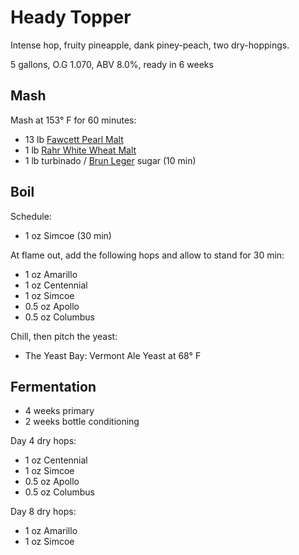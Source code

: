 # Heady Topper

Intense hop, fruity pineapple, dank piney-peach, two dry-hoppings.

5 gallons, O.G 1.070, ABV 8.0%, ready in 6 weeks

## Mash

Mash at 153° F for 60 minutes:

* 13 lb [Fawcett Pearl Malt][fawcett]
* 1 lb [Rahr White Wheat Malt][rahr]
* 1 lb turbinado / [Brun Leger][sugar] sugar (10 min)

[fawcett]: http://www.northernbrewer.com/thomas-fawcett-and-sons-pearl-malt
[rahr]: http://www.northernbrewer.com/rahr-white-wheat-malt
[sugar]: http://www.northernbrewer.com/brun-leger-soft-candi-sugar-1-lb

## Boil

Schedule:

* 1 oz Simcoe (30 min)

At flame out, add the following hops
and allow to stand for 30 min:

* 1 oz Amarillo
* 1 oz Centennial
* 1 oz Simcoe
* 0.5 oz Apollo
* 0.5 oz Columbus

Chill, then pitch the yeast:

* The Yeast Bay: Vermont Ale Yeast at 68° F

## Fermentation

* 4 weeks primary
* 2 weeks bottle conditioning

Day 4 dry hops:

* 1 oz Centennial
* 1 oz Simcoe
* 0.5 oz Apollo
* 0.5 oz Columbus

Day 8 dry hops:

* 1 oz Amarillo
* 1 oz Simcoe
